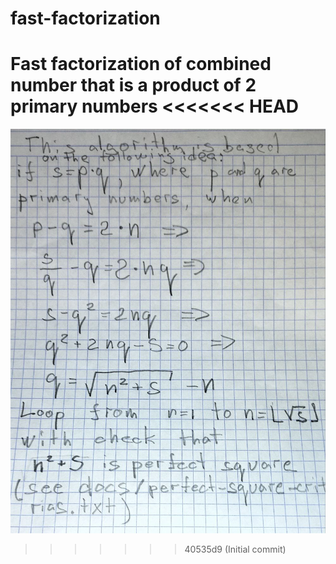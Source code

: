 # fast-factorization
Fast factorization of combined number that is a product of 2 primary numbers
<<<<<<< HEAD
=======
![Algorythm](./docs/fast-factorization.jpg?raw=true "Scheme of one-point and five-points models") 
>>>>>>> 40535d9 (Initial commit)
